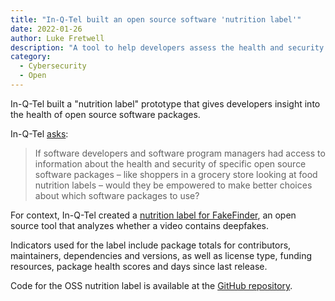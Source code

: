 ```yaml
---
title: "In-Q-Tel built an open source software 'nutrition label'"
date: 2022-01-26 
author: Luke Fretwell
description: "A tool to help developers assess the health and security of OSS packages."
category:
  - Cybersecurity
  - Open
---
```


In-Q-Tel built a "nutrition label" prototype that gives developers insight into the health of open source software packages.

In-Q-Tel [asks](https://www.iqt.org/open-source-software-nutrition-labels-an-ai-assurance-application/): 

> If software developers and software program managers had access to information about the health and security of specific open source software packages – like shoppers in a grocery store looking at food nutrition labels – would they be empowered to make better choices about which software packages to use?

For context, In-Q-Tel created a [nutrition label for FakeFinder](https://trui4.csb.app/), an open source tool that analyzes whether a video contains deepfakes.

Indicators used for the label include package totals for contributors, maintainers, dependencies and versions, as well as license type, funding resources, package health scores and days since last release.

Code for the OSS nutrition label is available at the [GitHub repository](https://github.com/IQTLabs/OSSNutritionLabelPrototypes).